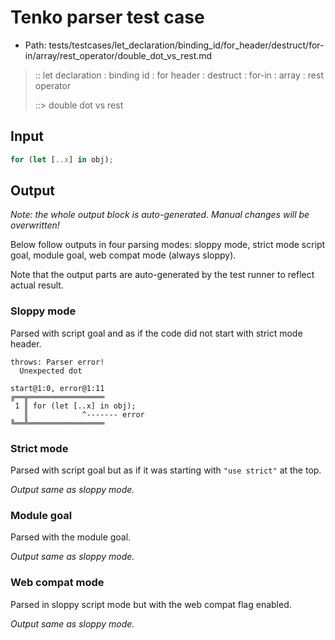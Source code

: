 # Tenko parser test case

- Path: tests/testcases/let_declaration/binding_id/for_header/destruct/for-in/array/rest_operator/double_dot_vs_rest.md

> :: let declaration : binding id : for header : destruct : for-in : array : rest operator
>
> ::> double dot vs rest

## Input

`````js
for (let [..x] in obj);
`````

## Output

_Note: the whole output block is auto-generated. Manual changes will be overwritten!_

Below follow outputs in four parsing modes: sloppy mode, strict mode script goal, module goal, web compat mode (always sloppy).

Note that the output parts are auto-generated by the test runner to reflect actual result.

### Sloppy mode

Parsed with script goal and as if the code did not start with strict mode header.

`````
throws: Parser error!
  Unexpected dot

start@1:0, error@1:11
╔══╦═════════════════
 1 ║ for (let [..x] in obj);
   ║            ^------- error
╚══╩═════════════════

`````

### Strict mode

Parsed with script goal but as if it was starting with `"use strict"` at the top.

_Output same as sloppy mode._

### Module goal

Parsed with the module goal.

_Output same as sloppy mode._

### Web compat mode

Parsed in sloppy script mode but with the web compat flag enabled.

_Output same as sloppy mode._
